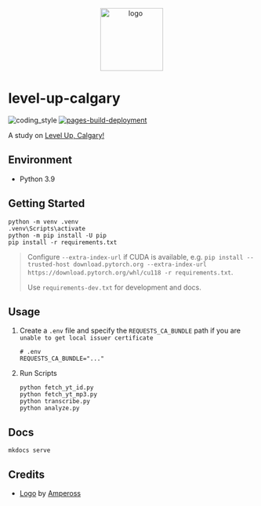 <div align="center">
    <img src="https://cdn1.iconfinder.com/data/icons/ampola-final-by-ampeross/256/minecraft.png" alt="logo" height="128">
</div>

# level-up-calgary

![coding_style](https://img.shields.io/badge/code%20style-black-000000.svg)
[![pages-build-deployment](https://github.com/zehengl/level-up-calgary/actions/workflows/pages/pages-build-deployment/badge.svg)](https://github.com/zehengl/level-up-calgary/actions/workflows/pages/pages-build-deployment)

A study on [Level Up, Calgary!][3]

## Environment

- Python 3.9

## Getting Started

    python -m venv .venv
    .venv\Scripts\activate
    python -m pip install -U pip
    pip install -r requirements.txt

> Configure `--extra-index-url` if CUDA is available, e.g. `pip install --trusted-host download.pytorch.org --extra-index-url https://download.pytorch.org/whl/cu118 -r requirements.txt`.
>
> Use `requirements-dev.txt` for development and docs.

## Usage

1.  Create a `.env` file and specify the `REQUESTS_CA_BUNDLE` path if you are `unable to get local issuer certificate`

        # .env
        REQUESTS_CA_BUNDLE="..."

2.  Run Scripts

        python fetch_yt_id.py
        python fetch_yt_mp3.py
        python transcribe.py
        python analyze.py

## Docs

    mkdocs serve

## Credits

- [Logo][1] by [Ampeross][2]

[1]: https://www.iconfinder.com/icons/86848/minecraft_icon
[2]: https://www.deviantart.com/ampeross
[3]: https://www.calgary.ca/planning/downtown-level-up.html
